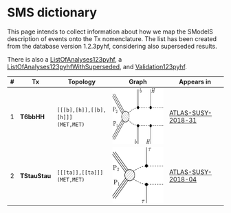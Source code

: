 

# SMS dictionary
This page intends to collect information about how we map the SModelS description of
events onto the Tx nomenclature. The list has been created from the database version 1.2.3pyhf, considering also superseded results.

There is also a [ListOfAnalyses123pyhf](https://smodels.github.io/docs/ListOfAnalyses123pyhf), a [ListOfAnalyses123pyhfWithSuperseded](https://smodels.github.io/docs/ListOfAnalyses123pyhfWithSuperseded), and [Validation123pyhf](Validation123pyhf).

| **#** | **Tx** | **Topology** | **Graph** | **Appears in** |
| ----- | ------ | ------------ | --------- | -------------- |
| 1 | <a name="T6bbHH"></a>**T6bbHH**<br> | `[[[b],[h]],[[b],[h]]]`<BR>`(MET,MET)` | <img alt="T6bbHH" src="../feyn/straight/T6bbHH.png" height="130"> | [ATLAS-SUSY-2018-31](ListOfAnalyses123pyhf#ATLAS-SUSY-2018-31)|
| 2 | <a name="TStauStau"></a>**TStauStau**<br> | `[[[ta]],[[ta]]]`<BR>`(MET,MET)` | <img alt="TStauStau" src="../feyn/straight/TStauStau.png" height="130"> | [ATLAS-SUSY-2018-04](ListOfAnalyses123pyhf#ATLAS-SUSY-2018-04)|
